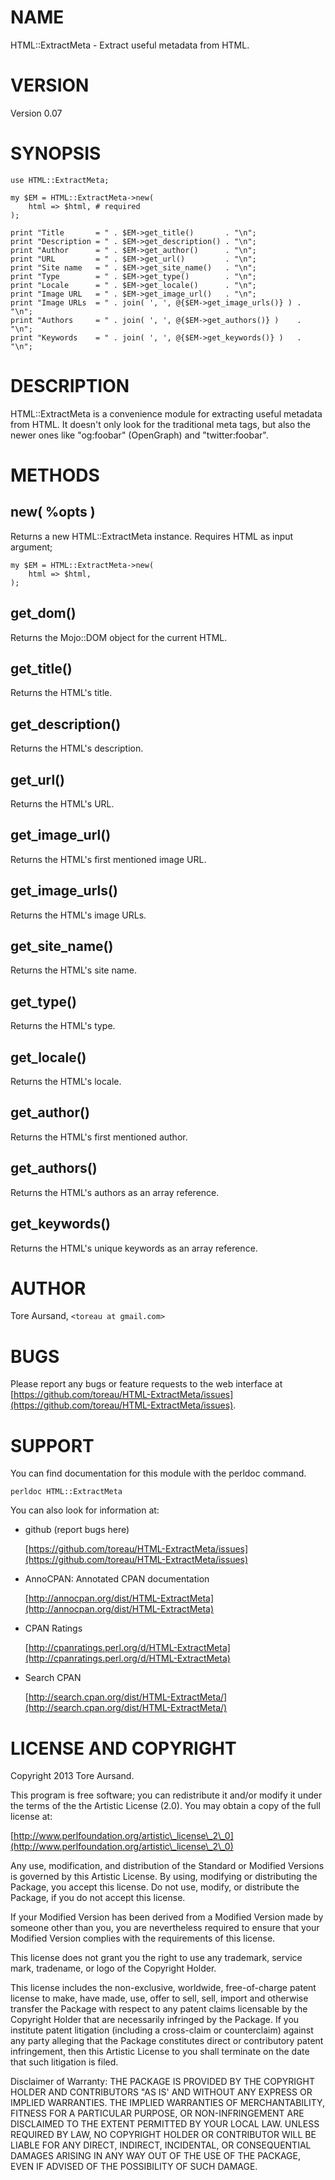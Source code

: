 # NAME

HTML::ExtractMeta - Extract useful metadata from HTML.

# VERSION

Version 0.07

# SYNOPSIS

    use HTML::ExtractMeta;

    my $EM = HTML::ExtractMeta->new(
        html => $html, # required
    );

    print "Title       = " . $EM->get_title()       . "\n";
    print "Description = " . $EM->get_description() . "\n";
    print "Author      = " . $EM->get_author()      . "\n";
    print "URL         = " . $EM->get_url()         . "\n";
    print "Site name   = " . $EM->get_site_name()   . "\n";
    print "Type        = " . $EM->get_type()        . "\n";
    print "Locale      = " . $EM->get_locale()      . "\n";
    print "Image URL   = " . $EM->get_image_url()   . "\n";
    print "Image URLs  = " . join( ', ', @{$EM->get_image_urls()} ) . "\n";
    print "Authors     = " . join( ', ', @{$EM->get_authors()} )    . "\n";
    print "Keywords    = " . join( ', ', @{$EM->get_keywords()} )   . "\n";

# DESCRIPTION

HTML::ExtractMeta is a convenience module for extracting useful metadata from
HTML. It doesn't only look for the traditional meta tags, but also the newer
ones like "og:foobar" (OpenGraph) and "twitter:foobar".

# METHODS

## new( %opts )

Returns a new HTML::ExtractMeta instance. Requires HTML as input argument;

    my $EM = HTML::ExtractMeta->new(
        html => $html,
    );

## get\_dom()

Returns the Mojo::DOM object for the current HTML.

## get\_title()

Returns the HTML's title.

## get\_description()

Returns the HTML's description.

## get\_url()

Returns the HTML's URL.

## get\_image\_url()

Returns the HTML's first mentioned image URL.

## get\_image\_urls()

Returns the HTML's image URLs.

## get\_site\_name()

Returns the HTML's site name.

## get\_type()

Returns the HTML's type.

## get\_locale()

Returns the HTML's locale.

## get\_author()

Returns the HTML's first mentioned author.

## get\_authors()

Returns the HTML's authors as an array reference.

## get\_keywords()

Returns the HTML's unique keywords as an array reference.

# AUTHOR

Tore Aursand, `<toreau at gmail.com>`

# BUGS

Please report any bugs or feature requests to the web interface at [https://github.com/toreau/HTML-ExtractMeta/issues](https://github.com/toreau/HTML-ExtractMeta/issues).

# SUPPORT

You can find documentation for this module with the perldoc command.

    perldoc HTML::ExtractMeta

You can also look for information at:

- github (report bugs here)

    [https://github.com/toreau/HTML-ExtractMeta/issues](https://github.com/toreau/HTML-ExtractMeta/issues)

- AnnoCPAN: Annotated CPAN documentation

    [http://annocpan.org/dist/HTML-ExtractMeta](http://annocpan.org/dist/HTML-ExtractMeta)

- CPAN Ratings

    [http://cpanratings.perl.org/d/HTML-ExtractMeta](http://cpanratings.perl.org/d/HTML-ExtractMeta)

- Search CPAN

    [http://search.cpan.org/dist/HTML-ExtractMeta/](http://search.cpan.org/dist/HTML-ExtractMeta/)

# LICENSE AND COPYRIGHT

Copyright 2013 Tore Aursand.

This program is free software; you can redistribute it and/or modify it
under the terms of the the Artistic License (2.0). You may obtain a
copy of the full license at:

[http://www.perlfoundation.org/artistic\_license\_2\_0](http://www.perlfoundation.org/artistic\_license\_2\_0)

Any use, modification, and distribution of the Standard or Modified
Versions is governed by this Artistic License. By using, modifying or
distributing the Package, you accept this license. Do not use, modify,
or distribute the Package, if you do not accept this license.

If your Modified Version has been derived from a Modified Version made
by someone other than you, you are nevertheless required to ensure that
your Modified Version complies with the requirements of this license.

This license does not grant you the right to use any trademark, service
mark, tradename, or logo of the Copyright Holder.

This license includes the non-exclusive, worldwide, free-of-charge
patent license to make, have made, use, offer to sell, sell, import and
otherwise transfer the Package with respect to any patent claims
licensable by the Copyright Holder that are necessarily infringed by the
Package. If you institute patent litigation (including a cross-claim or
counterclaim) against any party alleging that the Package constitutes
direct or contributory patent infringement, then this Artistic License
to you shall terminate on the date that such litigation is filed.

Disclaimer of Warranty: THE PACKAGE IS PROVIDED BY THE COPYRIGHT HOLDER
AND CONTRIBUTORS "AS IS' AND WITHOUT ANY EXPRESS OR IMPLIED WARRANTIES.
THE IMPLIED WARRANTIES OF MERCHANTABILITY, FITNESS FOR A PARTICULAR
PURPOSE, OR NON-INFRINGEMENT ARE DISCLAIMED TO THE EXTENT PERMITTED BY
YOUR LOCAL LAW. UNLESS REQUIRED BY LAW, NO COPYRIGHT HOLDER OR
CONTRIBUTOR WILL BE LIABLE FOR ANY DIRECT, INDIRECT, INCIDENTAL, OR
CONSEQUENTIAL DAMAGES ARISING IN ANY WAY OUT OF THE USE OF THE PACKAGE,
EVEN IF ADVISED OF THE POSSIBILITY OF SUCH DAMAGE.
